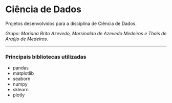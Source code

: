 # Ciência de Dados

<p>Projetos desenvolvidos para a disciplina de Ciência de Dados.</p>

_Grupo: Mariana Brito Azevedo, Morsinaldo de Azevedo Medeiros e Thaís de Araújo de Medeiros._

***

### Principais bibliotecas utilizadas
* pandas
* matplotlib
* seaborn
* numpy
* sklearn
* plotly
